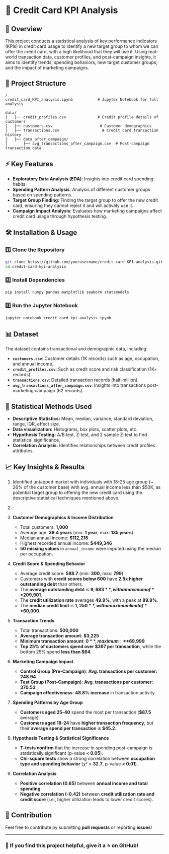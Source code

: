 # 📌 Credit Card KPI Analysis

## 📖 Overview
This project conducts a statistical analysis of key performance indicators (KPIs) in credit card usage to identify a new target group to whom we can offer the credit card, with a high likelihood that they will use it. Using real-world transaction data, customer profiles, and post-campaign insights, it aims to identify trends, spending behaviors, new target customer groups, and the impact of marketing campaigns.

## 📂 Project Structure
```
/
credit_card_KPI_analysis.ipynb           # Jupyter Notebook for full analysis

data/
│   ├── credit_profiles.csv              # Credit profile details of customers
│   ├── customers.csv                     # Customer demographics
│   ├── transactions.csv                   # Credit card transaction history
│   ├── data_after_campaign/
│       ├── avg_transactions_after_campaign.csv  # Post-campaign transaction data
```

## ⚡ Key Features
- **Exploratory Data Analysis (EDA)**: Insights into credit card spending habits.
- **Spending Pattern Analysis**: Analysis of different customer groups based on spending patterns.
- **Target Group Finding:** Finding the target group to offer the new credit card, ensuring they cannot reject it and will actively use it.
- **Campaign Impact Analysis**: Evaluates how marketing campaigns affect credit card usage through hypothesis testing.


## 🛠 Installation & Usage
### 1️⃣ Clone the Repository
```bash
git clone https://github.com/yourusername/credit-card-KPI-analysis.git
cd credit-card-kpi-analysis
```

### 2️⃣ Install Dependencies
```bash
pip install numpy pandas matplotlib seaborn statsmodels
```

### 3️⃣ Run the Jupyter Notebook
```bash
jupyter notebook credit_card_kpi_analysis.ipynb
```

## 📊 Dataset
The dataset contains transactional and demographic data, including:
- **`customers.csv`**: Customer details (1K records) such as age, occupation, and annual income.
- **`credit_profiles.csv`**: Such as credit score and risk classification (1K+ records).
- **`transactions.csv`**: Detailed transaction records (half-million).
- **`avg_transactions_after_campaign.csv`**: Insights into transactions post-marketing campaign (62 records).

## 🔬 Statistical Methods Used
- **Descriptive Statistics:** Mean, median, variance, standard deviation, range, IQR, effect size.
- **Data visualization:** Histograms, box plots, scatter plots, etc.
- **Hypothesis Testing:** A/B test, Z-test, and 2 sample Z-test to find statistical significance.
- **Correlation Analysis:** Identifies relationships between credit profiles attributes.

## 📈 Key Insights & Results
1. Identified untapped market with individuals with 18-25 age group (~ 26% of the customer base) with avg. annual income less than $50K,  as potential target group to offering the new credit card using the descriptive statistical techniques mentioned above.
2. 
1. **Customer Demographics & Income Distribution**  
   - Total customers: **1,000**  
   - Average age: **36.4 years** (min: **1 year**, max: **135 years**)  
   - Median annual income: **$112,218**  
   - Highest recorded annual income: **$449,346**  
   - **50 missing values** in `annual_income` were imputed using the median per occupation.  

2. **Credit Score & Spending Behavior**  
   - Average credit score: **588.7** (min: **300**, max: **799**)  
   - Customers with **credit scores below 600** have **2.5x higher outstanding debt** than others.  
   - The **average outstanding debt** is **$9,683**, with a maximum of **$209,901**.  
   - The **credit utilization rate** averages **49.9%**, with a peak at **89.9%**.  
   - The **median credit limit** is **$1,250**, with a maximum limit of **$60,000**.  

3. **Transaction Trends**  
   - Total transactions: **500,000**  
   - **Average transaction amount**: **$3,225**  
   - **Minimum transaction amount**: **$0**, maximum: **$69,999**  
   - **Top 25% of customers spend over $397 per transaction**, while the bottom 25% spend **less than $64**.  

4. **Marketing Campaign Impact**  
   - **Control Group (Pre-Campaign)**: **Avg. transactions per customer: 248.94**  
   - **Test Group (Post-Campaign)**: **Avg. transactions per customer: 370.53**  
   - **Campaign effectiveness**: **48.8% increase** in transaction activity.  

5. **Spending Patterns by Age Group**  
   - **Customers aged 25-40** spend the most per transaction (**$87.5** average).  
   - **Customers aged 18-24** have **higher transaction frequency**, but their **average spend per transaction** is **$45.2**.  

6. **Hypothesis Testing & Statistical Significance**  
   - **T-tests confirm** that the increase in spending post-campaign is statistically significant (p-value **< 0.05**).  
   - **Chi-square tests** show a strong correlation between **occupation type and spending behavior** (χ² = **32.7**, p-value **< 0.01**).  

7. **Correlation Analysis**  
   - **Positive correlation (0.65)** between **annual income and total spending**.  
   - **Negative correlation (-0.42)** between **credit utilization rate and credit score** (i.e., higher utilization leads to lower credit scores).  

## 🤝 Contribution
Feel free to contribute by submitting **pull requests** or reporting **issues**!

---
### 📢 If you find this project helpful, give it a ⭐ on GitHub!

